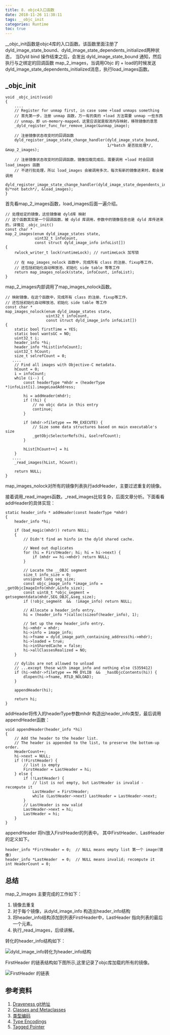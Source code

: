 ```yaml
---
title: 8. objc4入口函数
date: 2018-11-26 11:38:11
tags: __objc_init
categories: Runtime
toc: true
---
```


__objc_init函数是objc4库的入口函数。该函数里面注册了dyld_image_state_bound、dyld_image_state_dependents_initialized两种状态， 当Dyld bind 操作结束之后，会发出 dyld_image_state_bound 通知，然后执行与之绑定的回调函数 map_2_images，当调用Objc 的 + load的时候发送dyld_image_state_dependents_initialized消息，执行load_images函数。

<!--more-->

##   _objc_init

```
void _objc_init(void)
{
	....
    // Register for unmap first, in case some +load unmaps something
    // 首先第一步，注册 unmap 函数，万一有的类的 +load 方法需要 unmap 一些东西
    // unmap，即 un-memory-mapped，这里应该就是取消内存映射，移除镜像的意思
    _dyld_register_func_for_remove_image(&unmap_image);
    
    // 注册镜像状态改变时的回调函数
    dyld_register_image_state_change_handler(dyld_image_state_bound,
                                             1/*batch 是否批处理*/, &map_2_images);
    
    // 注册镜像状态改变时的回调函数，镜像加载完成后，需要调用 +load 时会回调 load_images 函数
    // 不进行批处理，所以 load_images 会被调用多次，每次有新的镜像进来时，都会被调用
    dyld_register_image_state_change_handler(dyld_image_state_dependents_initialized, 0/*not batch*/, &load_images);
}

```

首先看map_2_images函数，load_images后面一遍介绍。

```
// 处理给定的镜像，这些镜像被 dyld库 映射
// 这个函数其实是一个回调函数，被 dyld 库调用，参数中的镜像信息也是 dyld 库传进来的，详情见 _objc_init()
const char *
map_2_images(enum dyld_image_states state,
             uint32_t infoCount,
             const struct dyld_image_info infoList[])
{
    rwlock_writer_t lock(runtimeLock); // runtimeLock 加写锁
    
    // 在 map_images_nolock 函数中，完成所有 class 的注册、fixup等工作，
    // 还包括初始化自动释放池、初始化 side table 等等工作
    return map_images_nolock(state, infoCount, infoList);
}
```

map_2_images内部调用了map_images_nolock函数。


```
// 映射镜像，在这个函数中，完成所有 class 的注册、fixup等工作，
// 还包括初始化自动释放池、初始化 side table 等工作
const char *
map_images_nolock(enum dyld_image_states state,
                  uint32_t infoCount,
                  const struct dyld_image_info infoList[])
{
    static bool firstTime = YES;
    static bool wantsGC = NO;
    uint32_t i;
    header_info *hi;
    header_info *hList[infoCount];
    uint32_t hCount;
    size_t selrefCount = 0;
   ....
    // Find all images with Objective-C metadata.
    hCount = 0;
    i = infoCount;
    while (i--) {
        const headerType *mhdr = (headerType *)infoList[i].imageLoadAddress;

        hi = addHeader(mhdr);
        if (!hi) {
            // no objc data in this entry
            continue;
        }

        if (mhdr->filetype == MH_EXECUTE) {
            // Size some data structures based on main executable's size
            _getObjcSelectorRefs(hi, &selrefCount);
        }

        hList[hCount++] = hi
    }
   ....
    _read_images(hList, hCount);

    return NULL;
}
```

map_images_nolock对所有的镜像列表执行addHeader，主要过滤重复的镜像。

接着调用_read_images函数。_read_images比较复杂，后面文章分析。下面看看addHeader的具体实现：


```
static header_info * addHeader(const headerType *mhdr)
{
    header_info *hi;

    if (bad_magic(mhdr)) return NULL;
    {
        // Didn't find an hinfo in the dyld shared cache.

        // Weed out duplicates
        for (hi = FirstHeader; hi; hi = hi->next) {
            if (mhdr == hi->mhdr) return NULL;
        }

        // Locate the __OBJC segment
        size_t info_size = 0;
        unsigned long seg_size;
        const objc_image_info *image_info = _getObjcImageInfo(mhdr,&info_size);
        const uint8_t *objc_segment = getsegmentdata(mhdr,SEG_OBJC,&seg_size);
        if (!objc_segment  &&  !image_info) return NULL;

        // Allocate a header_info entry.
        hi = (header_info *)calloc(sizeof(header_info), 1);

        // Set up the new header_info entry.
        hi->mhdr = mhdr;
        hi->info = image_info;
        hi->fname = dyld_image_path_containing_address(hi->mhdr);
        hi->loaded = true;
        hi->inSharedCache = false;
        hi->allClassesRealized = NO;
    }

    // dylibs are not allowed to unload
    // ...except those with image_info and nothing else (5359412)
    if (hi->mhdr->filetype == MH_DYLIB  &&  _hasObjcContents(hi)) {
        dlopen(hi->fname, RTLD_NOLOAD);
    }

    appendHeader(hi);
    
    return hi;
}
```

addHeader将传入的headerType参数mhdr 构造出header_info类型，最后调用appendHeader函数：

```
void appendHeader(header_info *hi)
{
    // Add the header to the header list. 
    // The header is appended to the list, to preserve the bottom-up order.
    HeaderCount++;
    hi->next = NULL;
    if (!FirstHeader) {
        // list is empty
        FirstHeader = LastHeader = hi;
    } else {
        if (!LastHeader) {
            // list is not empty, but LastHeader is invalid - recompute it
            LastHeader = FirstHeader;
            while (LastHeader->next) LastHeader = LastHeader->next;
        }
        // LastHeader is now valid
        LastHeader->next = hi;
        LastHeader = hi;
    }
}
```

appendHeader 将hi放入FirstHeader的列表中。
其中FirstHeader、LastHeader的定义如下。

```
header_info *FirstHeader = 0;  // NULL means empty list 第一个 image(镜像)
header_info *LastHeader  = 0;  // NULL means invalid; recompute it
int HeaderCount = 0;
```


## 总结

map_2_images  主要完成的工作如下：

1. 镜像去重复
2. 对于每个镜像，从dyld_image_info 构造出header_info结构
3. 将header_info结构添加到列表FirstHeader中，LastHeader 指向列表的最后一个元素。
4. 执行_read_images，后续讲解。


转化的header_info结构如下：

![dyld_image_info转化为header_info结构](8__objc_init/headerInfo.png)

FirstHeader 的链表结构如下图所示,这里记录了objc库加载的所有的镜像。

![FirstHeader 的链表](8__objc_init/firstHeader.png)
## 参考资料

1. [Draveness git地址](https://github.com/Draveness/analyze)
2. [Classes and Metaclasses](http://www.sealiesoftware.com/blog/archive/2009/04/14/objc_explain_Classes_and_metaclasses.html)
3. [类型编码](https://developer.apple.com/library/mac/documentation/Cocoa/Conceptual/ObjCRuntimeGuide/Articles/ocrtTypeEncodings.html)
4. [Type Encodings](http://nshipster.cn/type-encodings/)
5. [Tagged Pointer](https://en.wikipedia.org/wiki/Tagged_pointer)



